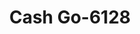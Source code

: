 ---
f_zip-code: 95630
f_state-code: CA
title: Cash Go-6128
f_phone: 916-983-2229
f_city-only: Folsom
f_address: 401 E Bidwell Street Ste A Folsom
f_location-unique-id: '6128'
slug: cash-go-6128
updated-on: '2024-05-30T13:46:58.046Z'
created-on: '2024-05-30T13:36:59.803Z'
published-on: '2024-05-30T13:54:32.469Z'
f_city-state: cms/city/folsom-ca.md
f_company: cms/company/cash-go.md
f_state: cms/state/california.md
layout: '[payday-loan].html'
tags: payday-loan
---